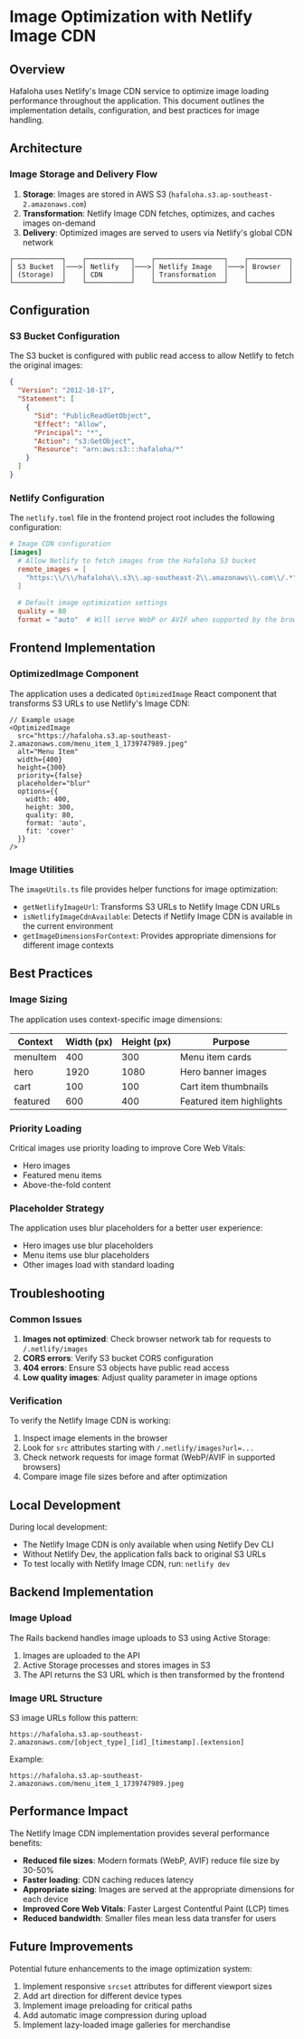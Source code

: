 # Image Optimization with Netlify Image CDN

## Overview

Hafaloha uses Netlify's Image CDN service to optimize image loading performance throughout the application. This document outlines the implementation details, configuration, and best practices for image handling.

## Architecture

### Image Storage and Delivery Flow

1. **Storage**: Images are stored in AWS S3 (`hafaloha.s3.ap-southeast-2.amazonaws.com`)
2. **Transformation**: Netlify Image CDN fetches, optimizes, and caches images on-demand
3. **Delivery**: Optimized images are served to users via Netlify's global CDN network

```
┌────────────┐    ┌───────────┐    ┌─────────────────┐    ┌──────────┐
│ S3 Bucket  │───>│ Netlify   │───>│ Netlify Image   │───>│ Browser  │
│ (Storage)  │    │ CDN       │    │ Transformation  │    │          │
└────────────┘    └───────────┘    └─────────────────┘    └──────────┘
```

## Configuration

### S3 Bucket Configuration

The S3 bucket is configured with public read access to allow Netlify to fetch the original images:

```json
{
  "Version": "2012-10-17",
  "Statement": [
    {
      "Sid": "PublicReadGetObject",
      "Effect": "Allow",
      "Principal": "*",
      "Action": "s3:GetObject",
      "Resource": "arn:aws:s3:::hafaloha/*"
    }
  ]
}
```

### Netlify Configuration

The `netlify.toml` file in the frontend project root includes the following configuration:

```toml
# Image CDN configuration
[images]
  # Allow Netlify to fetch images from the Hafaloha S3 bucket
  remote_images = [
    "https:\\/\\/hafaloha\\.s3\\.ap-southeast-2\\.amazonaws\\.com\\/.*"
  ]
  
  # Default image optimization settings
  quality = 80
  format = "auto"  # Will serve WebP or AVIF when supported by the browser
```

## Frontend Implementation

### OptimizedImage Component

The application uses a dedicated `OptimizedImage` React component that transforms S3 URLs to use Netlify's Image CDN:

```tsx
// Example usage
<OptimizedImage
  src="https://hafaloha.s3.ap-southeast-2.amazonaws.com/menu_item_1_1739747989.jpeg"
  alt="Menu Item"
  width={400}
  height={300}
  priority={false}
  placeholder="blur"
  options={{
    width: 400,
    height: 300,
    quality: 80,
    format: 'auto',
    fit: 'cover'
  }}
/>
```

### Image Utilities

The `imageUtils.ts` file provides helper functions for image optimization:

- `getNetlifyImageUrl`: Transforms S3 URLs to Netlify Image CDN URLs
- `isNetlifyImageCdnAvailable`: Detects if Netlify Image CDN is available in the current environment
- `getImageDimensionsForContext`: Provides appropriate dimensions for different image contexts

## Best Practices

### Image Sizing

The application uses context-specific image dimensions:

| Context    | Width (px) | Height (px) | Purpose                       |
|------------|------------|-------------|-------------------------------|
| menuItem   | 400        | 300         | Menu item cards               |
| hero       | 1920       | 1080        | Hero banner images            |
| cart       | 100        | 100         | Cart item thumbnails          |
| featured   | 600        | 400         | Featured item highlights      |

### Priority Loading

Critical images use priority loading to improve Core Web Vitals:

- Hero images
- Featured menu items
- Above-the-fold content

### Placeholder Strategy

The application uses blur placeholders for a better user experience:

- Hero images use blur placeholders
- Menu items use blur placeholders
- Other images load with standard loading

## Troubleshooting

### Common Issues

1. **Images not optimized**: Check browser network tab for requests to `/.netlify/images`
2. **CORS errors**: Verify S3 bucket CORS configuration
3. **404 errors**: Ensure S3 objects have public read access
4. **Low quality images**: Adjust quality parameter in image options

### Verification

To verify the Netlify Image CDN is working:

1. Inspect image elements in the browser
2. Look for `src` attributes starting with `/.netlify/images?url=...`
3. Check network requests for image format (WebP/AVIF in supported browsers)
4. Compare image file sizes before and after optimization

## Local Development

During local development:

- The Netlify Image CDN is only available when using Netlify Dev CLI
- Without Netlify Dev, the application falls back to original S3 URLs
- To test locally with Netlify Image CDN, run: `netlify dev`

## Backend Implementation

### Image Upload

The Rails backend handles image uploads to S3 using Active Storage:

1. Images are uploaded to the API
2. Active Storage processes and stores images in S3
3. The API returns the S3 URL which is then transformed by the frontend

### Image URL Structure

S3 image URLs follow this pattern:
```
https://hafaloha.s3.ap-southeast-2.amazonaws.com/[object_type]_[id]_[timestamp].[extension]
```

Example:
```
https://hafaloha.s3.ap-southeast-2.amazonaws.com/menu_item_1_1739747989.jpeg
```

## Performance Impact

The Netlify Image CDN implementation provides several performance benefits:

- **Reduced file sizes**: Modern formats (WebP, AVIF) reduce file size by 30-50%
- **Faster loading**: CDN caching reduces latency
- **Appropriate sizing**: Images are served at the appropriate dimensions for each device
- **Improved Core Web Vitals**: Faster Largest Contentful Paint (LCP) times
- **Reduced bandwidth**: Smaller files mean less data transfer for users

## Future Improvements

Potential future enhancements to the image optimization system:

1. Implement responsive `srcset` attributes for different viewport sizes
2. Add art direction for different device types
3. Implement image preloading for critical paths
4. Add automatic image compression during upload
5. Implement lazy-loaded image galleries for merchandise
